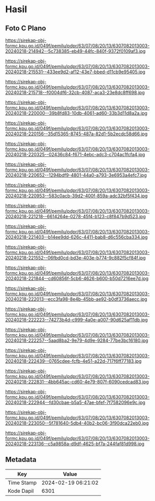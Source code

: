 # Hasil

## Foto C Plano

https://sirekap-obj-formc.kpu.go.id/049f/pemilu/pdpr/63/07/08/20/13/6307082013003-20240218-214942--5c738385-eb49-44fc-840f-9372f0109af3.jpg

https://sirekap-obj-formc.kpu.go.id/049f/pemilu/pdpr/63/07/08/20/13/6307082013003-20240218-215531--433ee9d2-af12-43e7-bbed-d11cb9e95405.jpg

https://sirekap-obj-formc.kpu.go.id/049f/pemilu/pdpr/63/07/08/20/13/6307082013003-20240218-215718--f0004df6-32cb-4087-aca3-23e8dc8ff698.jpg

https://sirekap-obj-formc.kpu.go.id/049f/pemilu/pdpr/63/07/08/20/13/6307082013003-20240218-220000--39b8fd83-10db-4061-ad60-33b3d11d8a2a.jpg

https://sirekap-obj-formc.kpu.go.id/049f/pemilu/pdpr/63/07/08/20/13/6307082013003-20240218-220156--35d15365-8745-487a-82d1-5b2ecdc58d66.jpg

https://sirekap-obj-formc.kpu.go.id/049f/pemilu/pdpr/63/07/08/20/13/6307082013003-20240218-220325--02436c84-f671-4ebc-adc3-c704ac1fcfa4.jpg

https://sirekap-obj-formc.kpu.go.id/049f/pemilu/pdpr/63/07/08/20/13/6307082013003-20240218-220652--1294bdf9-4801-44a0-a793-3e6953a4efc7.jpg

https://sirekap-obj-formc.kpu.go.id/049f/pemilu/pdpr/63/07/08/20/13/6307082013003-20240218-220953--583c0acb-39d2-400f-859a-adc32bf5f434.jpg

https://sirekap-obj-formc.kpu.go.id/049f/pemilu/pdpr/63/07/08/20/13/6307082013003-20240218-221218--6614264e-0278-45f4-b123-c8f847b9d523.jpg

https://sirekap-obj-formc.kpu.go.id/049f/pemilu/pdpr/63/07/08/20/13/6307082013003-20240218-221403--b14ee9dd-626c-4411-bab8-d6c556cba334.jpg

https://sirekap-obj-formc.kpu.go.id/049f/pemilu/pdpr/63/07/08/20/13/6307082013003-20240218-221552--06fbd0cd-bd3e-403e-b774-9c882f5cf84f.jpg

https://sirekap-obj-formc.kpu.go.id/049f/pemilu/pdpr/63/07/08/20/13/6307082013003-20240218-221844--cd60856f-5cb6-4626-b600-b50d7216ee7d.jpg

https://sirekap-obj-formc.kpu.go.id/049f/pemilu/pdpr/63/07/08/20/13/6307082013003-20240218-222013--ecc3fa98-8e4b-45bb-ae92-b0df3736aecc.jpg

https://sirekap-obj-formc.kpu.go.id/049f/pemilu/pdpr/63/07/08/20/13/6307082013003-20240218-222223--74273b4d-c999-4a0e-a007-90d625af11db.jpg

https://sirekap-obj-formc.kpu.go.id/049f/pemilu/pdpr/63/07/08/20/13/6307082013003-20240218-222257--5aad8ba2-9e79-4d9e-9284-77be3bc16180.jpg

https://sirekap-obj-formc.kpu.go.id/049f/pemilu/pdpr/63/07/08/20/13/6307082013003-20240218-222439--0765cdee-fcfb-4e51-a22d-717f6ff77183.jpg

https://sirekap-obj-formc.kpu.go.id/049f/pemilu/pdpr/63/07/08/20/13/6307082013003-20240218-222831--4bb645ac-cd60-4e79-807f-6090cedcad83.jpg

https://sirekap-obj-formc.kpu.go.id/049f/pemilu/pdpr/63/07/08/20/13/6307082013003-20240218-222944--fd30cbae-b5a5-47ae-bfef-7f7582096e9c.jpg

https://sirekap-obj-formc.kpu.go.id/049f/pemilu/pdpr/63/07/08/20/13/6307082013003-20240218-223050--5f781640-5db4-40b2-bc06-3f90dca22eb0.jpg

https://sirekap-obj-formc.kpu.go.id/049f/pemilu/pdpr/63/07/08/20/13/6307082013003-20240218-223136--c5a9858a-d9df-4625-bf7a-244faf81d998.jpg


## Metadata

| Key        | Value               |
| ---------- | ------------------- |
| Time Stamp | 2024-02-19 06:21:02 |
| Kode Dapil | 6301                |



